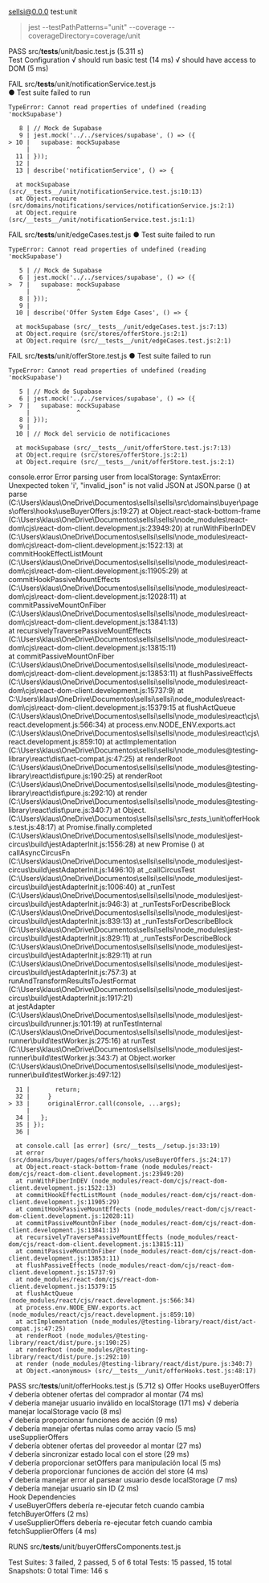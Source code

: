  sellsi@0.0.0 test:unit
> jest --testPathPatterns="unit" --coverage --coverageDirectory=coverage/unit

 PASS  src/__tests__/unit/basic.test.js (5.311 s)                                                                                                                
  Test Configuration
    √ should run basic test (14 ms)
    √ should have access to DOM (5 ms)                                                                                                                           
                                                                                                                                                                 
 FAIL  src/__tests__/unit/notificationService.test.js                                                                                                            
  ● Test suite failed to run
                                                                                                                                                                 
    TypeError: Cannot read properties of undefined (reading 'mockSupabase')                                                                                      
                                                                                                                                                                 
       8 | // Mock de Supabase                                                                                                                                   
       9 | jest.mock('../../services/supabase', () => ({                                                                                                         
    > 10 |   supabase: mockSupabase                                                                                                                              
         |             ^                                                                                                                                         
      11 | }));                                                                                                                                                  
      12 |                                                                                                                                                       
      13 | describe('notificationService', () => {                                                                                                               

      at mockSupabase (src/__tests__/unit/notificationService.test.js:10:13)
      at Object.require (src/domains/notifications/services/notificationService.js:2:1)
      at Object.require (src/__tests__/unit/notificationService.test.js:1:1)

 FAIL  src/__tests__/unit/edgeCases.test.js
  ● Test suite failed to run
                                                                                                                                                                 
    TypeError: Cannot read properties of undefined (reading 'mockSupabase')                                                                                      
                                                                                                                                                                 
       5 | // Mock de Supabase                                                                                                                                   
       6 | jest.mock('../../services/supabase', () => ({                                                                                                         
    >  7 |   supabase: mockSupabase                                                                                                                              
         |             ^                                                                                                                                         
       8 | }));                                                                                                                                                  
       9 |                                                                                                                                                       
      10 | describe('Offer System Edge Cases', () => {                                                                                                           

      at mockSupabase (src/__tests__/unit/edgeCases.test.js:7:13)
      at Object.require (src/stores/offerStore.js:2:1)
      at Object.require (src/__tests__/unit/edgeCases.test.js:2:1)

 FAIL  src/__tests__/unit/offerStore.test.js
  ● Test suite failed to run
                                                                                                                                                                 
    TypeError: Cannot read properties of undefined (reading 'mockSupabase')                                                                                      
                                                                                                                                                                 
       5 | // Mock de Supabase                                                                                                                                   
       6 | jest.mock('../../services/supabase', () => ({                                                                                                         
    >  7 |   supabase: mockSupabase                                                                                                                              
         |             ^                                                                                                                                         
       8 | }));                                                                                                                                                  
       9 |                                                                                                                                                       
      10 | // Mock del servicio de notificaciones                                                                                                                

      at mockSupabase (src/__tests__/unit/offerStore.test.js:7:13)
      at Object.require (src/stores/offerStore.js:2:1)
      at Object.require (src/__tests__/unit/offerStore.test.js:2:1)

  console.error
    Error parsing user from localStorage: SyntaxError: Unexpected token 'i', "invalid_json" is not valid JSON
        at JSON.parse (<anonymous>)
        at parse (C:\Users\klaus\OneDrive\Documentos\sellsi\sellsi\src\domains\buyer\pages\offers\hooks\useBuyerOffers.js:19:27)
        at Object.react-stack-bottom-frame (C:\Users\klaus\OneDrive\Documentos\sellsi\sellsi\node_modules\react-dom\cjs\react-dom-client.development.js:23949:20)
        at runWithFiberInDEV (C:\Users\klaus\OneDrive\Documentos\sellsi\sellsi\node_modules\react-dom\cjs\react-dom-client.development.js:1522:13)
        at commitHookEffectListMount (C:\Users\klaus\OneDrive\Documentos\sellsi\sellsi\node_modules\react-dom\cjs\react-dom-client.development.js:11905:29)
        at commitHookPassiveMountEffects (C:\Users\klaus\OneDrive\Documentos\sellsi\sellsi\node_modules\react-dom\cjs\react-dom-client.development.js:12028:11)
        at commitPassiveMountOnFiber (C:\Users\klaus\OneDrive\Documentos\sellsi\sellsi\node_modules\react-dom\cjs\react-dom-client.development.js:13841:13)      
        at recursivelyTraversePassiveMountEffects (C:\Users\klaus\OneDrive\Documentos\sellsi\sellsi\node_modules\react-dom\cjs\react-dom-client.development.js:13815:11)                                                                                                                                                          
        at commitPassiveMountOnFiber (C:\Users\klaus\OneDrive\Documentos\sellsi\sellsi\node_modules\react-dom\cjs\react-dom-client.development.js:13853:11)
        at flushPassiveEffects (C:\Users\klaus\OneDrive\Documentos\sellsi\sellsi\node_modules\react-dom\cjs\react-dom-client.development.js:15737:9)
        at C:\Users\klaus\OneDrive\Documentos\sellsi\sellsi\node_modules\react-dom\cjs\react-dom-client.development.js:15379:15
        at flushActQueue (C:\Users\klaus\OneDrive\Documentos\sellsi\sellsi\node_modules\react\cjs\react.development.js:566:34)
        at process.env.NODE_ENV.exports.act (C:\Users\klaus\OneDrive\Documentos\sellsi\sellsi\node_modules\react\cjs\react.development.js:859:10)
        at actImplementation (C:\Users\klaus\OneDrive\Documentos\sellsi\sellsi\node_modules\@testing-library\react\dist\act-compat.js:47:25)
        at renderRoot (C:\Users\klaus\OneDrive\Documentos\sellsi\sellsi\node_modules\@testing-library\react\dist\pure.js:190:25)
        at renderRoot (C:\Users\klaus\OneDrive\Documentos\sellsi\sellsi\node_modules\@testing-library\react\dist\pure.js:292:10)
        at render (C:\Users\klaus\OneDrive\Documentos\sellsi\sellsi\node_modules\@testing-library\react\dist\pure.js:340:7)
        at Object.<anonymous> (C:\Users\klaus\OneDrive\Documentos\sellsi\sellsi\src\__tests__\unit\offerHooks.test.js:48:17)
        at Promise.finally.completed (C:\Users\klaus\OneDrive\Documentos\sellsi\sellsi\node_modules\jest-circus\build\jestAdapterInit.js:1556:28)
        at new Promise (<anonymous>)
        at callAsyncCircusFn (C:\Users\klaus\OneDrive\Documentos\sellsi\sellsi\node_modules\jest-circus\build\jestAdapterInit.js:1496:10)
        at _callCircusTest (C:\Users\klaus\OneDrive\Documentos\sellsi\sellsi\node_modules\jest-circus\build\jestAdapterInit.js:1006:40)
        at _runTest (C:\Users\klaus\OneDrive\Documentos\sellsi\sellsi\node_modules\jest-circus\build\jestAdapterInit.js:946:3)
        at _runTestsForDescribeBlock (C:\Users\klaus\OneDrive\Documentos\sellsi\sellsi\node_modules\jest-circus\build\jestAdapterInit.js:839:13)
        at _runTestsForDescribeBlock (C:\Users\klaus\OneDrive\Documentos\sellsi\sellsi\node_modules\jest-circus\build\jestAdapterInit.js:829:11)
        at _runTestsForDescribeBlock (C:\Users\klaus\OneDrive\Documentos\sellsi\sellsi\node_modules\jest-circus\build\jestAdapterInit.js:829:11)
        at run (C:\Users\klaus\OneDrive\Documentos\sellsi\sellsi\node_modules\jest-circus\build\jestAdapterInit.js:757:3)
        at runAndTransformResultsToJestFormat (C:\Users\klaus\OneDrive\Documentos\sellsi\sellsi\node_modules\jest-circus\build\jestAdapterInit.js:1917:21)       
        at jestAdapter (C:\Users\klaus\OneDrive\Documentos\sellsi\sellsi\node_modules\jest-circus\build\runner.js:101:19)
        at runTestInternal (C:\Users\klaus\OneDrive\Documentos\sellsi\sellsi\node_modules\jest-runner\build\testWorker.js:275:16)
        at runTest (C:\Users\klaus\OneDrive\Documentos\sellsi\sellsi\node_modules\jest-runner\build\testWorker.js:343:7)
        at Object.worker (C:\Users\klaus\OneDrive\Documentos\sellsi\sellsi\node_modules\jest-runner\build\testWorker.js:497:12)

      31 |       return;
      32 |     }
    > 33 |     originalError.call(console, ...args);
         |                   ^
      34 |   };
      35 | });
      36 |

      at console.call [as error] (src/__tests__/setup.js:33:19)
      at error (src/domains/buyer/pages/offers/hooks/useBuyerOffers.js:24:17)
      at Object.react-stack-bottom-frame (node_modules/react-dom/cjs/react-dom-client.development.js:23949:20)
      at runWithFiberInDEV (node_modules/react-dom/cjs/react-dom-client.development.js:1522:13)
      at commitHookEffectListMount (node_modules/react-dom/cjs/react-dom-client.development.js:11905:29)
      at commitHookPassiveMountEffects (node_modules/react-dom/cjs/react-dom-client.development.js:12028:11)
      at commitPassiveMountOnFiber (node_modules/react-dom/cjs/react-dom-client.development.js:13841:13)
      at recursivelyTraversePassiveMountEffects (node_modules/react-dom/cjs/react-dom-client.development.js:13815:11)
      at commitPassiveMountOnFiber (node_modules/react-dom/cjs/react-dom-client.development.js:13853:11)
      at flushPassiveEffects (node_modules/react-dom/cjs/react-dom-client.development.js:15737:9)
      at node_modules/react-dom/cjs/react-dom-client.development.js:15379:15
      at flushActQueue (node_modules/react/cjs/react.development.js:566:34)
      at process.env.NODE_ENV.exports.act (node_modules/react/cjs/react.development.js:859:10)
      at actImplementation (node_modules/@testing-library/react/dist/act-compat.js:47:25)
      at renderRoot (node_modules/@testing-library/react/dist/pure.js:190:25)
      at renderRoot (node_modules/@testing-library/react/dist/pure.js:292:10)
      at render (node_modules/@testing-library/react/dist/pure.js:340:7)
      at Object.<anonymous> (src/__tests__/unit/offerHooks.test.js:48:17)

 PASS  src/__tests__/unit/offerHooks.test.js (5.712 s)
  Offer Hooks
    useBuyerOffers                                                                                                                                               
      √ debería obtener ofertas del comprador al montar (74 ms)                                                                                                  
      √ debería manejar usuario inválido en localStorage (171 ms)
      √ debería manejar localStorage vacío (8 ms)                                                                                                                
      √ debería proporcionar funciones de acción (9 ms)                                                                                                          
      √ debería manejar ofertas nulas como array vacío (5 ms)                                                                                                    
    useSupplierOffers                                                                                                                                            
      √ debería obtener ofertas del proveedor al montar (27 ms)                                                                                                  
      √ debería sincronizar estado local con el store (29 ms)                                                                                                    
      √ debería proporcionar setOffers para manipulación local (5 ms)                                                                                            
      √ debería proporcionar funciones de acción del store (4 ms)                                                                                                
      √ debería manejar error al parsear usuario desde localStorage (7 ms)                                                                                       
      √ debería manejar usuario sin ID (2 ms)                                                                                                                    
    Hook Dependencies                                                                                                                                            
      √ useBuyerOffers debería re-ejecutar fetch cuando cambia fetchBuyerOffers (2 ms)                                                                           
      √ useSupplierOffers debería re-ejecutar fetch cuando cambia fetchSupplierOffers (4 ms)                                                                     
                                                                                                                                                                 
                                                                                                                                                                 
 RUNS  src/__tests__/unit/buyerOffersComponents.test.js

Test Suites: 3 failed, 2 passed, 5 of 6 total
Tests:       15 passed, 15 total
Snapshots:   0 total
Time:        146 s